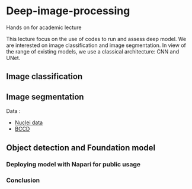 # Deep-image-processing
Hands on for academic lecture

This lecture focus on the use of codes to run and assess deep model. We are interested on image classification and image segmentation. In view of the range of existing models, we use a classical architecture: CNN and UNet.

## Image classification

## Image segmentation

Data : 
- [Nuclei data](https://drive.google.com/file/d/1ZNoqmFJVK-1n9CtgfNI1B2UrKs_5aZRA/view?usp=drive_link)
- [BCCD](https://drive.google.com/file/d/1AW786vkBVsk2ETP1KoqYF81m_GYXg-MA/view?usp=sharing)


## Object detection and Foundation model

### Deploying model with Napari for public usage

### Conclusion 
